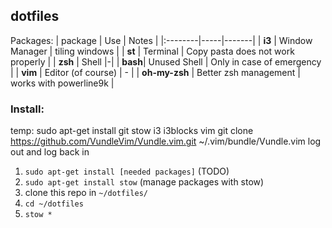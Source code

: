 ## dotfiles
Packages:
| package | Use | Notes |
|:--------|-----|-------|
| **i3**  | Window Manager | tiling windows |
| **st**  | Terminal | Copy pasta does not work properly |
| **zsh** | Shell |-|
| **bash**| Unused Shell | Only in case of emergency |
| **vim** | Editor (of course) | - |
| **oh-my-zsh** | Better zsh management | works with powerline9k |

### Install:
temp: 
  sudo apt-get install git stow i3 i3blocks vim
  git clone https://github.com/VundleVim/Vundle.vim.git ~/.vim/bundle/Vundle.vim
  log out and log back in
  
  
1. `sudo apt-get install [needed packages]` (TODO)
2. `sudo apt-get install stow` (manage packages with stow)
3. clone this repo in `~/dotfiles/`
4. `cd ~/dotfiles`
5. `stow *`
